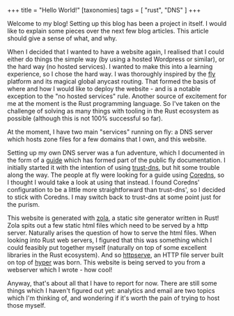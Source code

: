 +++
title = "Hello World!"
[taxonomies]
tags = [ "rust", "DNS" ]
+++

Welcome to my blog! Setting up this blog has been a project in itself. I would like to explain some pieces over the next few blog articles. This article should give a sense of what, and why.

When I decided that I wanted to have a website again, I realised that I could either do things the simple way (by using a hosted Wordpress or similar), or the hard way (no hosted services). I wanted to make this into a learning experience, so I chose the hard way. I was thoroughly inspired by the [fly](https://fly.io) platform and its magical global anycast routing. That formed the basis of where and how I would like to deploy the website - and is a notable exception to the "no hosted services" rule. Another source of excitement for me at the moment is the Rust programming language. So I've taken on the challenge of solving as many things with tooling in the Rust ecosystem as possible (although this is not 100% successful so far).

At the moment, I have two main "services" running on fly: a DNS server which hosts zone files for a few domains that I own, and this website.

Setting up my own DNS server was a fun adventure, which I documented in the form of a [guide](https://github.com/fly-apps/coredns) which has formed part of the public fly documentation. I initially started it with the intention of using [trust-dns](https://github.com/bluejekyll/trust-dns), but hit some trouble along the way. The people at fly were looking for a guide using [Coredns](https://coredns.io/), so I thought I would take a look at using that instead. I found Coredns' configuration to be a little more straightforward than trust-dns', so I decided to stick with Coredns. I may switch back to trust-dns at some point just for the purism.

This website is generated with [zola](https://www.getzola.org/), a static site generator written in Rust! Zola spits out a few static html files which need to be served by a http server. Naturally arises the question of how to serve the html files. When looking into Rust web servers, I figured that this was something which I could feasibly put together myself (naturally on top of some excellent libraries in the Rust ecosystem). And so [httpserve](https://github.com/JamesGuthrie/httpserve), an HTTP file server built on top of [hyper](https://hyper.rs/) was born. This website is being served to you from a webserver which I wrote - how cool!

Anyway, that's about all that I have to report for now. There are still some things which I haven't figured out yet: analytics and email are two topics which I'm thinking of, and wondering if it's worth the pain of trying to host those myself.
